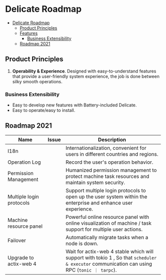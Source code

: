 # Delicate Roadmap

- [Delicate Roadmap](#delicate-roadmap)
  - [Product Principles](#product-principles)
  - [Features](#features)
    - [Business Extensibility](#business-extensibility)
  - [Roadmap 2021](#roadmap-2021)

## Product Principles
1. **Operability & Experience**.  Designed with easy-to-understand features that provide a user-friendly system experience, the job is done between silky smooth operations. 

### Business Extensibility
* Easy to develop new features with Battery-included Delicate.
* Easy to operate/easy to install.

## Roadmap 2021

| Name                         | Issue                                                | Description                                                                                                                                        |
| ---------------------------- | ---------------------------------------------------- | -------------------------------------------------------------------------------------------------------------------------------------------------- |
| I18n                         |                                                      | Internationalization, convenient for users in different countries and regions.                                                                     |
| Operation Log                         |                                                      | Record the user's operation behavior.                                                                     |
| Permission Management        |                                                      | Humanized permission management to protect machine task resources and maintain system security.                                                    |
| Multiple login protocols     |                                                      | Support multiple login protocols to open up the user system within the enterprise and enhance user experience.                                     |
| Machine resource panel       |                                                      | Powerful online resource panel with online visualization of machine / task support for multiple user actions.                                      |
| Failover       |                                                      | Automatically migrate tasks when a node is down.                                      |
| Upgrade to actix-web 4       |                                                      | Wait for actix-web 4 stable which will support with tokio 1 , So that `scheduler & executor` communication can using RPC  (`tonic ｜ tarpc`).      |
